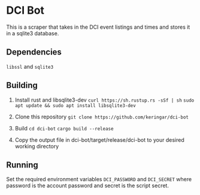 # DCI Bot

This is a scraper that takes in the DCI event listings and times and
stores it in a sqlite3 database.

## Dependencies

`libssl` and `sqlite3`

## Building

1. Install rust and libsqlite3-dev
    `curl https://sh.rustup.rs -sSf | sh`
    `sudo apt update && sudo apt install libsqlite3-dev`

2. Clone this repository
    `git clone https://github.com/keringar/dci-bot`

3. Build
    `cd dci-bot`
    `cargo build --release`

4. Copy the output file in dci-bot/target/release/dci-bot to your desired working directory

## Running

Set the required environment variables `DCI_PASSWORD` and `DCI_SECRET` where password is the account
password and secret is the script secret.
